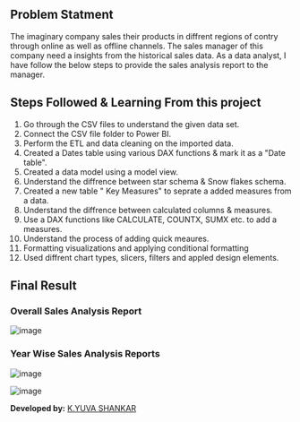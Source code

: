 ## Problem Statment
The imaginary company sales their products in diffrent regions of contry through online as well as offline channels. The sales manager of this company need a insights from the historical sales data. As a data analyst, I have follow the below steps to provide the sales analysis report to the manager.

## Steps Followed & Learning From this project
1. Go through the CSV files to understand the given data set.
2. Connect the CSV file folder to Power BI.
3. Perform the ETL and data cleaning on the imported data.
4. Created a Dates table using various DAX functions & mark it as a "Date table".
5. Created a data model using a model view.
6. Understand the diffrence between star schema & Snow flakes schema.
7. Created a new table " Key Measures" to seprate a added measures from a data.
8. Understand the diffrence between calculated columns & measures.
9. Use a DAX functions like CALCULATE, COUNTX, SUMX etc. to add a measures.
10. Understand the process of adding quick meaures.
11. Formatting visualizations and applying conditional formatting
12. Used diffrent chart types, slicers, filters and appled design elements.

## Final Result

### Overall Sales Analysis Report 

![image](https://user-images.githubusercontent.com/125534171/219423828-7b6a4f9e-40c2-4960-a02a-8c43588559b2.png)

### Year Wise Sales Analysis Reports

![image](https://user-images.githubusercontent.com/125534171/219425477-6de8a0a1-80d8-4698-8f3d-eb01f84dc06a.png)

![image](https://user-images.githubusercontent.com/125534171/219425684-4892451c-c0c4-4c2d-9d5d-43d456d6d96d.png)

**Developed 
by:** [K.YUVA SHANKAR](https://www.linkedin.com/in/yuva-shankar-4ba786228?utm_source=share&utm_campaign=share_via&utm_content=profile&utm_medium=android_app)


